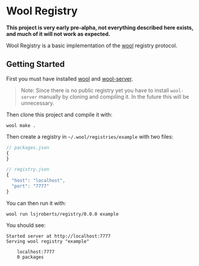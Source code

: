 # Wool Registry

**This project is very early pre-alpha, not everything described here exists, and much of it will not work as expected.**

Wool Registry is a basic implementation of the [wool](https://github.com/woolts/wool) registry protocol.

## Getting Started

First you must have installed [wool](https://github.com/woolts/wool) and [wool-server](https://github.com/woolts/wool-server).

> Note: Since there is no public registry yet you have to install `wool-server` manually by cloning and compiling it. In the future this will be unnecessary.

Then clone this project and compile it with:

```
wool make .
```

Then create a registry in `~/.wool/registries/example` with two files:

```js
// packages.json
{
}
```

```js
// registry.json
{
  "host": "localhost",
  "port": "7777"
}
```

You can then run it with:

```
wool run lsjroberts/registry/0.0.0 example
```

You should see:

```
Started server at http://localhost:7777
Serving wool registry "example"

    localhost:7777
    0 packages
```

